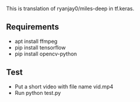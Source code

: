 This is translation of ryanjay0/miles-deep in tf.keras.

## Requirements
* apt install ffmpeg
* pip install tensorflow
* pip install opencv-python

## Test
* Put a short video with file name vid.mp4
* Run python test.py